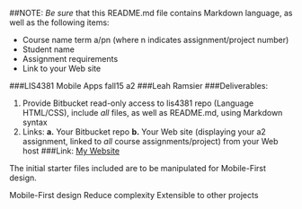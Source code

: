 ##NOTE: *Be sure* that this README.md file contains Markdown language, as well as the following items:

+ Course name term a/pn (where n indicates assignment/project number)
+ Student name
+ Assignment requirements
+ Link to your Web site

###LIS4381 Mobile Apps fall15 a2
###Leah Ramsier
###Deliverables: 
1. Provide Bitbucket read-only access to lis4381 repo (Language HTML/CSS), include
*all* files, as well as README.md, using Markdown syntax
2. Links:
**a.** Your Bitbucket repo
**b.** Your Web site (displaying your a2 assignment, linked to *all* course assignments/project) from your Web host
###Link:
[My Website](http://leaherynramsier.com/lis4381/a2/index.php "Leah's Page")


The initial starter files included are to be manipulated for Mobile-First design.

Mobile-First design
Reduce complexity
Extensible to other projects
